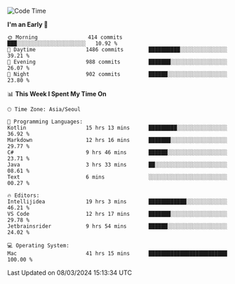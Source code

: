 <!--START_SECTION:waka-->
![Code Time](http://img.shields.io/badge/Code%20Time-471%20hrs%2013%20mins-blue)

**I'm an Early 🐤** 

```text
🌞 Morning                414 commits         ███░░░░░░░░░░░░░░░░░░░░░░   10.92 % 
🌆 Daytime                1486 commits        ██████████░░░░░░░░░░░░░░░   39.21 % 
🌃 Evening                988 commits         ███████░░░░░░░░░░░░░░░░░░   26.07 % 
🌙 Night                  902 commits         ██████░░░░░░░░░░░░░░░░░░░   23.80 % 
```


📊 **This Week I Spent My Time On** 

```text
🕑︎ Time Zone: Asia/Seoul

💬 Programming Languages: 
Kotlin                   15 hrs 13 mins      █████████░░░░░░░░░░░░░░░░   36.92 % 
Markdown                 12 hrs 16 mins      ███████░░░░░░░░░░░░░░░░░░   29.77 % 
C#                       9 hrs 46 mins       ██████░░░░░░░░░░░░░░░░░░░   23.71 % 
Java                     3 hrs 33 mins       ██░░░░░░░░░░░░░░░░░░░░░░░   08.61 % 
Text                     6 mins              ░░░░░░░░░░░░░░░░░░░░░░░░░   00.27 % 

🔥 Editors: 
Intellijidea             19 hrs 3 mins       ████████████░░░░░░░░░░░░░   46.21 % 
VS Code                  12 hrs 17 mins      ███████░░░░░░░░░░░░░░░░░░   29.78 % 
Jetbrainsrider           9 hrs 54 mins       ██████░░░░░░░░░░░░░░░░░░░   24.02 % 

💻 Operating System: 
Mac                      41 hrs 15 mins      █████████████████████████   100.00 % 
```


 Last Updated on 08/03/2024 15:13:34 UTC
<!--END_SECTION:waka-->
